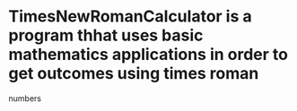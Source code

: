 # TimesNewRomanCalculator is a program thhat uses basic mathematics applications in order to get outcomes using times roman
numbers
